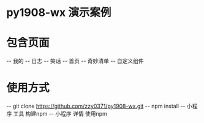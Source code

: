 # py1908-wx 演示案例
# 包含页面
-- 我的
-- 日志
-- 笑话
-- 首页
-- 奇妙清单
-- 自定义组件

# 使用方式
-- git clone https://github.com/zzy0371/py1908-wx.git
-- npm install 
-- 小程序 工具 构建npm
-- 小程序 详情 使用npm